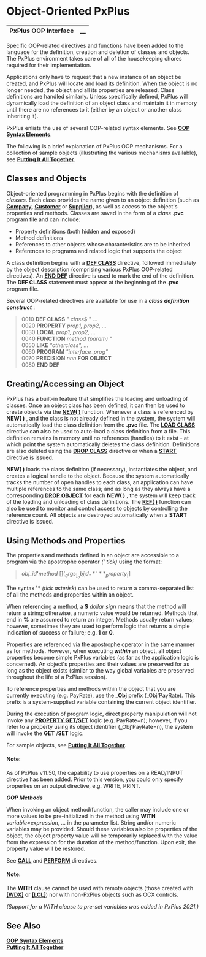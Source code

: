 # Object-Oriented PxPlus

**PxPlus OOP Interface** |  **__**  
---|---  
  
Specific OOP-related directives and functions have been added to the language for the definition, creation and deletion of classes and objects. The PxPlus environment takes care of all of the housekeeping chores required for their implementation.

Applications only have to request that a new instance of an object be created, and PxPlus will locate and load its definition. When the object is no longer needed, the object and all its properties are released. Class definitions are handled similarly. Unless specifically defined, PxPlus will dynamically load the definition of an object class and maintain it in memory until there are no references to it (either by an object or another class inheriting it).

PxPlus enlists the use of several OOP-related syntax elements. See **[OOP Syntax Elements](OOP%20Syntax%20Elements.md)**.

The following is a brief explanation of PxPlus OOP mechanisms. For a collection of sample objects (illustrating the various mechanisms available), see **[Putting It All Together](../Putting%20It%20All%20Together/Overview.md)**.

## Classes and Objects

Object-oriented programming in PxPlus begins with the definition of _classes_. Each class provides the name given to an object definition (such as **[Company](../Putting%20It%20All%20Together/Overview.htm#company)**, **[Customer](../Putting%20It%20All%20Together/Overview.htm#customer)** or **[Supplier](../Putting%20It%20All%20Together/Overview.htm#supplier)**), as well as access to the object's properties and methods. Classes are saved in the form of a _class_ .**pvc** program file and can include:

  * Property definitions (both hidden and exposed)
  * Method definitions
  * References to other objects whose characteristics are to be inherited
  * References to programs and related logic that supports the object



A class definition begins with a **[DEF CLASS](../../../directives/def_class.md)** directive, followed immediately by the object description (comprising various PxPlus OOP-related directives). An **[END DEF](../../../directives/end_def.md)** directive is used to mark the end of the definition. The **DEF CLASS** statement must appear at the beginning of the .**pvc** program file.

Several OOP-related directives are available for use in a **_class definition construct_** :

> 0010 **DEF CLASS** " _class$_ " ...   
>  0020 **PROPERTY**  _prop1, prop2, ..._  
>  0030 **LOCAL**  _prop1, prop2, ..._  
>  0040 **FUNCTION**  _method (param) "_  
>  0050 **LIKE**  _"otherclass", ..._  
>  0060 **PROGRAM**  _"interface_prog"_  
>  0070 **PRECISION**  _nnn_ **FOR OBJECT**  
>  0080 **END DEF**

## Creating/Accessing an Object

PxPlus has a built-in feature that simplifies the loading and unloading of classes. Once an object class has been defined, it can then be used to create objects via the **[NEW( )](../../../functions/new.md)** function. Whenever a class is referenced by **NEW( )** , and the class is not already defined in the system, the system will automatically load the class definition from the **.pvc** file. The **[LOAD CLASS](../../../directives/load_class.md)** directive can also be used to auto-load a class definition from a file. This definition remains in memory until no references (handles) to it exist - at which point the system automatically deletes the class definition. Definitions are also deleted using the **[DROP CLASS](../../../directives/drop_class.md)** directive or when a **[START](../../../directives/start.md)** directive is issued.

**NEW( )** loads the class definition (if necessary), instantiates the object, and creates a logical handle to the object. Because the system automatically tracks the number of open handles to each class, an application can have multiple references to the same class; and as long as they always have a corresponding **[DROP OBJECT](../../../directives/drop_object.md)** for each **NEW( )** , the system will keep track of the loading and unloading of class definitions. The **[REF( )](../../../functions/ref.md)** function can also be used to monitor and control access to objects by controlling the reference count. All objects are destroyed automatically when a **START** directive is issued.

##  Using Methods and Properties

The properties and methods defined in an object are accessible to a program via the apostrophe operator _(' tick)_ using the format:

> _obj_id_**'**_method_ [$](_args_)   
> _obj_id_**'**_property_ [$]

The syntax **'***  _(tick asterisk_) can be used to return a comma-separated list of all the methods and properties within an object.

When referencing a method, a **$**  _dollar sign_ means that the method will return a string; otherwise, a numeric value would be returned. Methods that end in **%** are assumed to return an integer. Methods usually return values; however, sometimes they are used to perform logic that returns a simple indication of success or failure; e.g. **1** or **0**.

Properties are referenced via the apostrophe operator in the same manner as for methods. However, when executing **_within_** an object, all object properties become simple PxPlus variables (as far as the application logic is concerned). An object's properties and their values are preserved for as long as the object exists (similar to the way global variables are preserved throughout the life of a PxPlus session).

To reference properties and methods within the object that you are currently executing (e.g. PayRate), use the **_Obj** prefix (_Obj'PayRate). This prefix is a system-supplied variable containing the current object identifier.

During the execution of program logic, direct property manipulation will not invoke any **[PROPERTY GET/SET](../../../directives/property.md)** logic (e.g. PayRate=n); however, if you refer to a property using its object identifier (_Obj'PayRate=n), the system will invoke the **GET** /**SET** logic.

For sample objects, see **[Putting It All Together](../Putting%20It%20All%20Together/Overview.md)**.

#### **Note:**  
As of PxPlus v11.50, the capability to use properties on a READ/INPUT directive has been added. Prior to this version, you could only specify properties on an output directive, e.g. WRITE, PRINT.

**_OOP Methods_**

When invoking an object method/function, the caller may include one or more values to be pre-initialized in the method using **WITH**  _variable=expression, ..._ in the parameter list. String and/or numeric variables may be provided. Should these variables also be properties of the object, the object property value will be temporarily replaced with the value from the expression for the duration of the method/function. Upon exit, the property value will be restored.

See **[CALL](../../../directives/call.md)** and **[PERFORM](../../../directives/perform.md)** directives.

#### **Note:**  
The **WITH** clause cannot be used with remote objects (those created with **[[WDX]](../../../command_tags/wdx.htm)** or **[[LCL]](../../../command_tags/lcl.htm)**) nor with non-PxPlus objects such as OCX controls.

_(Support for a WITH clause to pre-set variables was added in PxPlus 2021.)_

## See Also

**[OOP Syntax Elements](OOP%20Syntax%20Elements.md)  
[Putting It All Together](../Putting%20It%20All%20Together/Overview.md)**

